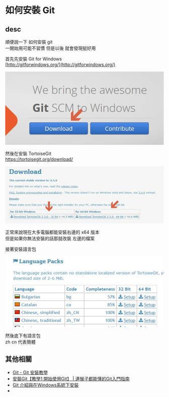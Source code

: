 # 如何安裝 Git

## desc

順便說一下 如何安裝 git  
一開始用可能不習慣 但是以後 就會發現挺好用

首先先安裝 Git for Windows  
[http://gitforwindows.org/](http://gitforwindows.org/)

![git001](../img/git001.jpg)

然後在安裝 TortoiseGit  
https://tortoisegit.org/download/

![git002](../img/git002.jpg)

正常來說現在大多電腦都能安裝右邊的 x64 版本  
但是如果你無法安裝的話那就改裝 左邊的檔案

接著安裝語言包

![git003](../img/git003.jpg)

然後底下有語言包  
zh cn 代表簡體


## 其他相關

* [Git - Git 安裝教學](https://git-scm.com/book/zh-tw/v2/%E9%96%8B%E5%A7%8B-Git-%E5%AE%89%E8%A3%9D%E6%95%99%E5%AD%B8)
* [安裝Git【教學1 開始使用Git】 | 連猴子都能懂的Git入門指南](https://backlog.com/git-tutorial/tw/intro/intro2_1.html)
* [Git 介紹與在Windows系統下安裝](https://progressbar.tw/posts/1)
* 
